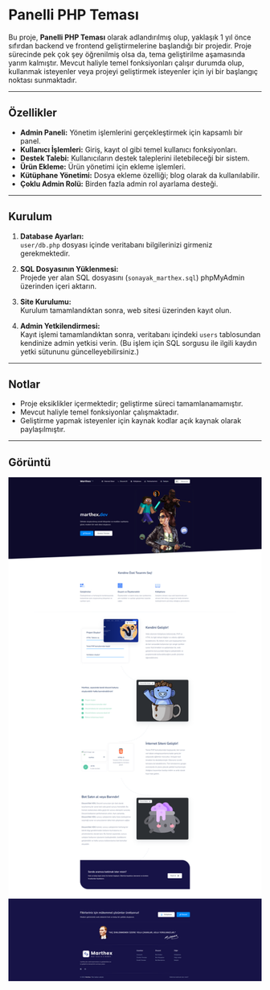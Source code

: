 # Panelli PHP Teması

Bu proje, **Panelli PHP Teması** olarak adlandırılmış olup, yaklaşık 1 yıl önce sıfırdan backend ve frontend geliştirmelerine başlandığı bir projedir. Proje sürecinde pek çok şey öğrenilmiş olsa da, tema geliştirilme aşamasında yarım kalmıştır. Mevcut haliyle temel fonksiyonları çalışır durumda olup, kullanmak isteyenler veya projeyi geliştirmek isteyenler için iyi bir başlangıç noktası sunmaktadır.

---

## Özellikler

- **Admin Paneli:** Yönetim işlemlerini gerçekleştirmek için kapsamlı bir panel.
- **Kullanıcı İşlemleri:** Giriş, kayıt ol gibi temel kullanıcı fonksiyonları.
- **Destek Talebi:** Kullanıcıların destek taleplerini iletebileceği bir sistem.
- **Ürün Ekleme:** Ürün yönetimi için ekleme işlemleri.
- **Kütüphane Yönetimi:** Dosya ekleme özelliği; blog olarak da kullanılabilir.
- **Çoklu Admin Rolü:** Birden fazla admin rol ayarlama desteği.

---

## Kurulum

1. **Database Ayarları:**  
   `user/db.php` dosyası içinde veritabanı bilgilerinizi girmeniz gerekmektedir.

2. **SQL Dosyasının Yüklenmesi:**  
   Projede yer alan SQL dosyasını (`sonayak_marthex.sql`) phpMyAdmin üzerinden içeri aktarın.

3. **Site Kurulumu:**  
   Kurulum tamamlandıktan sonra, web sitesi üzerinden kayıt olun.

4. **Admin Yetkilendirmesi:**  
   Kayıt işlemi tamamlandıktan sonra, veritabanı içindeki `users` tablosundan kendinize admin yetkisi verin. (Bu işlem için SQL sorgusu ile ilgili kaydın yetki sütununu güncelleyebilirsiniz.)

---

## Notlar

- Proje eksiklikler içermektedir; geliştirme süreci tamamlanamamıştır.
- Mevcut haliyle temel fonksiyonlar çalışmaktadır.
- Geliştirme yapmak isteyenler için kaynak kodlar açık kaynak olarak paylaşılmıştır.

---
## Görüntü 
![Alternatif Metin](marthex-dev.png "marthex.dev")


